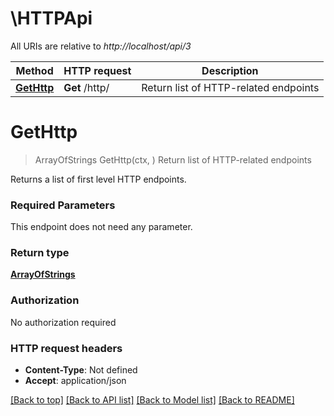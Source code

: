 # \HTTPApi

All URIs are relative to *http://localhost/api/3*

Method | HTTP request | Description
------------- | ------------- | -------------
[**GetHttp**](HTTPApi.md#GetHttp) | **Get** /http/ | Return list of HTTP-related endpoints


# **GetHttp**
> ArrayOfStrings GetHttp(ctx, )
Return list of HTTP-related endpoints

Returns a list of first level HTTP endpoints.

### Required Parameters
This endpoint does not need any parameter.

### Return type

[**ArrayOfStrings**](ArrayOfStrings.md)

### Authorization

No authorization required

### HTTP request headers

 - **Content-Type**: Not defined
 - **Accept**: application/json

[[Back to top]](#) [[Back to API list]](../README.md#documentation-for-api-endpoints) [[Back to Model list]](../README.md#documentation-for-models) [[Back to README]](../README.md)


